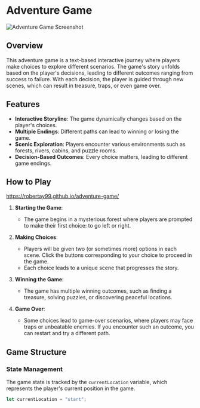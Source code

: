 # Adventure Game

![Adventure Game Screenshot](./adventure_screenshot.jpg)

## Overview

This adventure game is a text-based interactive journey where players make choices to explore different scenarios. The game's story unfolds based on the player's decisions, leading to different outcomes ranging from success to failure. With each decision, the player is guided through new scenes, which can result in treasure, traps, or even game over.

## Features

- **Interactive Storyline**: The game dynamically changes based on the player's choices.
- **Multiple Endings**: Different paths can lead to winning or losing the game.
- **Scenic Exploration**: Players encounter various environments such as forests, rivers, cabins, and puzzle rooms.
- **Decision-Based Outcomes**: Every choice matters, leading to different game endings.

## How to Play
https://robertay99.github.io/adventure-game/
1. **Starting the Game**: 
   - The game begins in a mysterious forest where players are prompted to make their first choice: to go left or right.
   
2. **Making Choices**: 
   - Players will be given two (or sometimes more) options in each scene. Click the buttons corresponding to your choice to proceed in the game.
   - Each choice leads to a unique scene that progresses the story.

3. **Winning the Game**: 
   - The game has multiple winning outcomes, such as finding a treasure, solving puzzles, or discovering peaceful locations.

4. **Game Over**: 
   - Some choices lead to game-over scenarios, where players may face traps or unbeatable enemies. If you encounter such an outcome, you can restart and try a different path.

## Game Structure

### **State Management**
The game state is tracked by the `currentLocation` variable, which represents the player's current position in the game.

```javascript
let currentLocation = "start";
